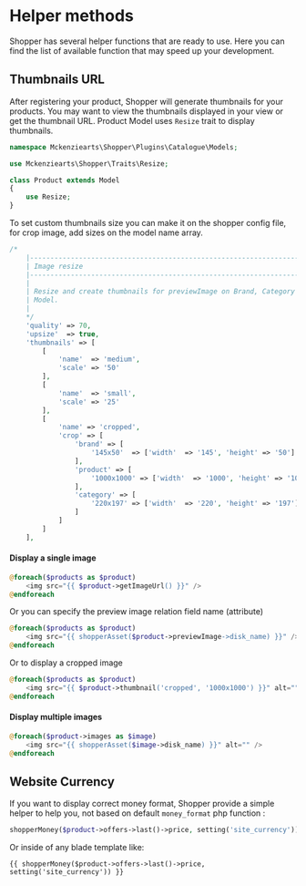 # Helper methods

Shopper has several helper functions that are ready to use. Here you can find the list of available function that may speed up your development.

## Thumbnails URL

After registering your product, Shopper will generate thumbnails for your products. You may want to view the thumbnails displayed in your view or get the thumbnail URL. Product Model uses `Resize` trait to display thumbnails.

```php
namespace Mckenziearts\Shopper\Plugins\Catalogue\Models;

use Mckenziearts\Shopper\Traits\Resize;

class Product extends Model
{
    use Resize;
}
```

To set custom thumbnails size you can make it on the shopper config file, for crop image, add sizes on the model name array.

```php
/*
    |--------------------------------------------------------------------------
    | Image resize
    |--------------------------------------------------------------------------
    |
    | Resize and create thumbnails for previewImage on Brand, Category and Product
    | Model.
    |
    */
    'quality' => 70,
    'upsize'  => true,
    'thumbnails' => [
        [
            'name'  => 'medium',
            'scale' => '50'
        ],
        [
            'name'  => 'small',
            'scale' => '25'
        ],
        [
            'name' => 'cropped',
            'crop' => [
                'brand' => [
                    '145x50'  => ['width'  => '145', 'height' => '50']
                ],
                'product' => [
                    '1000x1000' => ['width'  => '1000', 'height' => '1000']
                ],
                'category' => [
                    '220x197' => ['width'  => '220', 'height' => '197']
                ]
            ]
        ]
    ],
```

#### Display a single image

```php
@foreach($products as $product)
    <img src="{{ $product->getImageUrl() }}" />
@endforeach
```

Or you can specify the preview image relation field name \(attribute\)

```php
@foreach($products as $product)
    <img src="{{ shopperAsset($product->previewImage->disk_name) }}" />
@endforeach
```

Or to display a cropped image

```php
@foreach($products as $product)
    <img src="{{ $product->thumbnail('cropped', '1000x1000') }}" alt="" />
@endforeach
```

#### Display multiple images

```php
@foreach($product->images as $image)
    <img src="{{ shopperAsset($image->disk_name) }}" alt="" />
@endforeach
```

## Website Currency

If you want to display correct money format, Shopper provide a simple helper to help you, not based on default `money_format` php function :

```php
shopperMoney($product->offers->last()->price, setting('site_currency'))
```

Or inside of any blade template like:

```text
{{ shopperMoney($product->offers->last()->price, setting('site_currency')) }}
```
